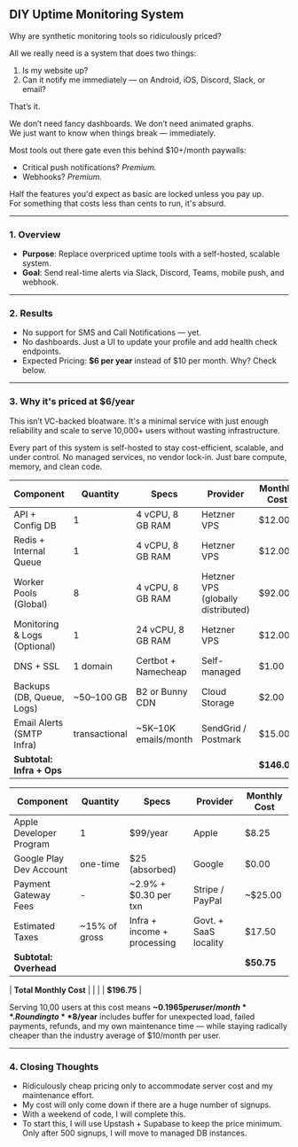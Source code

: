 ## DIY Uptime Monitoring System

Why are synthetic monitoring tools so ridiculously priced?

All we really need is a system that does two things:

1. Is my website up?  
2. Can it notify me immediately — on Android, iOS, Discord, Slack, or email?

That’s it.

We don’t need fancy dashboards. We don’t need animated graphs.  
We just want to know when things break — immediately.

Most tools out there gate even this behind $10+/month paywalls:

- Critical push notifications? *Premium.*  
- Webhooks? *Premium.*

Half the features you'd expect as basic are locked unless you pay up.  
For something that costs less than cents to run, it's absurd.

---

### 1. **Overview**

- **Purpose**: Replace overpriced uptime tools with a self-hosted, scalable system.
- **Goal**: Send real-time alerts via Slack, Discord, Teams, mobile push, and webhook.

---

### 2. **Results**

- No support for SMS and Call Notifications — yet.
- No dashboards. Just a UI to update your profile and add health check endpoints.
- Expected Pricing: **$6 per year** instead of $10 per month. Why? Check below.

---

### 3. **Why it's priced at $6/year**

This isn’t VC-backed bloatware. It's a minimal service with just enough reliability and scale to serve 10,000+ users without wasting infrastructure.

Every part of this system is self-hosted to stay cost-efficient, scalable, and under control. No managed services, no vendor lock-in. Just bare compute, memory, and clean code.

| Component                   | Quantity       | Specs                      | Provider                          | Monthly Cost |
|-----------------------------|----------------|-----------------------------|-----------------------------------|--------------|
| API + Config DB             | 1              | 4 vCPU, 8 GB RAM            | Hetzner VPS                       | $12.00        |
| Redis + Internal Queue      | 1              | 4 vCPU, 8 GB RAM            | Hetzner VPS                       | $12.00        |
| Worker Pools (Global)       | 8              | 4 vCPU, 8 GB RAM            | Hetzner VPS (globally distributed)| $92.00       |
| Monitoring & Logs (Optional)| 1              | 24 vCPU, 8 GB RAM            | Hetzner VPS                       | $12.00        |
| DNS + SSL                   | 1 domain       | Certbot + Namecheap         | Self-managed                      | $1.00        |
| Backups (DB, Queue, Logs)   | ~50–100 GB     | B2 or Bunny CDN             | Cloud Storage                     | $2.00        |
| Email Alerts (SMTP Infra)   | transactional  | ~5K–10K emails/month        | SendGrid / Postmark               | $15.00        |
| **Subtotal: Infra + Ops**   |                |                             |                                   | **$146.00**  |

| Component                   | Quantity       | Specs                      | Provider                          | Monthly Cost |
|-----------------------------|----------------|-----------------------------|-----------------------------------|--------------|
| Apple Developer Program     | 1              | $99/year                    | Apple                             | $8.25        |
| Google Play Dev Account     | one-time       | $25 (absorbed)              | Google                            | $0.00        |
| Payment Gateway Fees        | -              | ~2.9% + $0.30 per txn       | Stripe / PayPal                   | ~$25.00      |
| Estimated Taxes             | ~15% of gross  | Infra + income + processing | Govt. + SaaS locality             | $17.50       |
| **Subtotal: Overhead**      |                |                             |                                   | **$50.75**   |

| **Total Monthly Cost**      |                |                             |                                   | **$196.75**  |

Serving 10,00 users at this cost means **~$0.1965 per user/month**.  
Rounding to **$8/year** includes buffer for unexpected load, failed payments, refunds, and my own maintenance time — while staying radically cheaper than the industry average of $10/month per user.

---

### 4. **Closing Thoughts**

- Ridiculously cheap pricing only to accommodate server cost and my maintenance effort.  
- My cost will only come down if there are a huge number of signups.  
- With a weekend of code, I will complete this.  
- To start this, I will use Upstash + Supabase to keep the price minimum. Only after 500 signups, I will move to managed DB instances.
